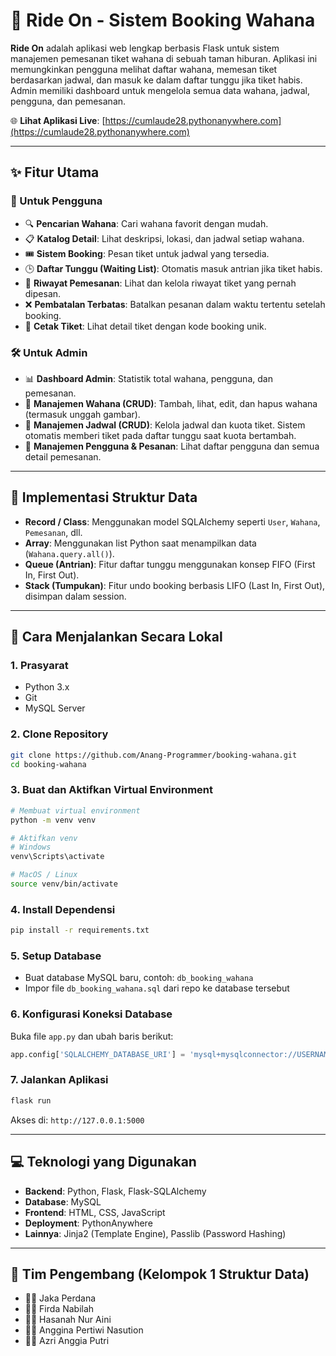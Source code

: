 # 🎠 Ride On - Sistem Booking Wahana

**Ride On** adalah aplikasi web lengkap berbasis Flask untuk sistem manajemen pemesanan tiket wahana di sebuah taman hiburan. Aplikasi ini memungkinkan pengguna melihat daftar wahana, memesan tiket berdasarkan jadwal, dan masuk ke dalam daftar tunggu jika tiket habis. Admin memiliki dashboard untuk mengelola semua data wahana, jadwal, pengguna, dan pemesanan.

🌐 **Lihat Aplikasi Live**: [https://cumlaude28.pythonanywhere.com](https://cumlaude28.pythonanywhere.com)

---

## ✨ Fitur Utama

### 👤 Untuk Pengguna
- 🔍 **Pencarian Wahana**: Cari wahana favorit dengan mudah.
- 📋 **Katalog Detail**: Lihat deskripsi, lokasi, dan jadwal setiap wahana.
- 🎟️ **Sistem Booking**: Pesan tiket untuk jadwal yang tersedia.
- 🕒 **Daftar Tunggu (Waiting List)**: Otomatis masuk antrian jika tiket habis.
- 📜 **Riwayat Pemesanan**: Lihat dan kelola riwayat tiket yang pernah dipesan.
- ❌ **Pembatalan Terbatas**: Batalkan pesanan dalam waktu tertentu setelah booking.
- 🧾 **Cetak Tiket**: Lihat detail tiket dengan kode booking unik.

### 🛠️ Untuk Admin
- 📊 **Dashboard Admin**: Statistik total wahana, pengguna, dan pemesanan.
- 🎡 **Manajemen Wahana (CRUD)**: Tambah, lihat, edit, dan hapus wahana (termasuk unggah gambar).
- 📅 **Manajemen Jadwal (CRUD)**: Kelola jadwal dan kuota tiket. Sistem otomatis memberi tiket pada daftar tunggu saat kuota bertambah.
- 👥 **Manajemen Pengguna & Pesanan**: Lihat daftar pengguna dan semua detail pemesanan.

---

## 🔬 Implementasi Struktur Data

- **Record / Class**: Menggunakan model SQLAlchemy seperti `User`, `Wahana`, `Pemesanan`, dll.
- **Array**: Menggunakan list Python saat menampilkan data (`Wahana.query.all()`).
- **Queue (Antrian)**: Fitur daftar tunggu menggunakan konsep FIFO (First In, First Out).
- **Stack (Tumpukan)**: Fitur undo booking berbasis LIFO (Last In, First Out), disimpan dalam session.

---

## 🚀 Cara Menjalankan Secara Lokal

### 1. Prasyarat
- Python 3.x
- Git
- MySQL Server

### 2. Clone Repository
```bash
git clone https://github.com/Anang-Programmer/booking-wahana.git
cd booking-wahana
```

### 3. Buat dan Aktifkan Virtual Environment
```bash
# Membuat virtual environment
python -m venv venv

# Aktifkan venv
# Windows
venv\Scripts\activate

# MacOS / Linux
source venv/bin/activate
```

### 4. Install Dependensi
```bash
pip install -r requirements.txt
```

### 5. Setup Database
- Buat database MySQL baru, contoh: `db_booking_wahana`
- Impor file `db_booking_wahana.sql` dari repo ke database tersebut

### 6. Konfigurasi Koneksi Database
Buka file `app.py` dan ubah baris berikut:
```python
app.config['SQLALCHEMY_DATABASE_URI'] = 'mysql+mysqlconnector://USERNAME:PASSWORD@localhost/NAMA_DATABASE'
```

### 7. Jalankan Aplikasi
```bash
flask run
```

Akses di: `http://127.0.0.1:5000`

---

## 💻 Teknologi yang Digunakan
- **Backend**: Python, Flask, Flask-SQLAlchemy
- **Database**: MySQL
- **Frontend**: HTML, CSS, JavaScript
- **Deployment**: PythonAnywhere
- **Lainnya**: Jinja2 (Template Engine), Passlib (Password Hashing)

---

## 👥 Tim Pengembang (Kelompok 1 Struktur Data)

- 👨‍💻 Jaka Perdana  
- 👩‍💻 Firda Nabilah  
- 👩‍💻 Hasanah Nur Aini  
- 👩‍💻 Anggina Pertiwi Nasution  
- 👩‍💻 Azri Anggia Putri
